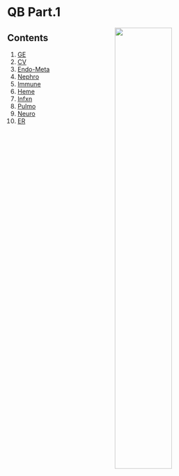 <!--
Filename: 	note.md
Project: 	/Users/shume/Developer/physician/GeneralPractitioner/QB
Author: 	shumez <https://github.com/shumez>
Created: 	2019-05-08 16:25:0
Modified: 	2019-06-12 20:39:58
-----
Copyright (c) 2019 shumez
-->

# QB Part.1

![][cover]

## Contents

01. [GE]
02. [CV]
03. [Endo-Meta]
04. [Nephro]
05. [Immune]
06. [Heme]
07. [Infxn]
08. [Pulmo]
09. [Neuro]
10. [ER]




##

<!-- ref -->
[GE]: GE/
[CV]: CV/
[Endo-Meta]: Endo-Meta/
[Nephro]: Nephro/
[Immune]: Immune/
[Heme]: Heme/
[Infxn]: Infxn/
[Pulmo]: Pulmo/
[Neuro]: Neuro/
[ER]: ER/

<!-- fig -->
[cover]: https://images-na.ssl-images-amazon.com/images/I/51ooAw2ZG-L._SX355_BO1,204,203,200_.jpg

<style type="text/css">
	img{width: 51%; float: right;}
</style>